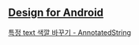 ## [Design for Android](https://developer.android.com/design/ui/mobile/guides/foundations/system-bars?hl=ko)



[특정 text 색깔 바꾸기 - AnnotatedString](https://blog.msg-team.com/how-do-i-color-the-text-for-each-word-differently-in-jetpack-compose-b679cbd0f792)

